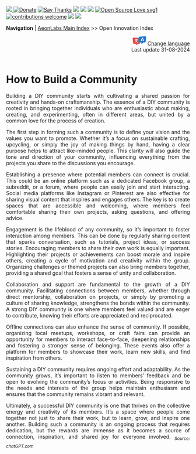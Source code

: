 [![](https://dcbadge.vercel.app/api/server/hw3j3RwfJf) ](https://discord.gg/hw3j3RwfJf)
 [![Donate](https://img.shields.io/badge/donate-$-brown.svg?style=for-the-badge)](http://paypal.me/mtpsilva)
 [![Say Thanks](https://img.shields.io/badge/Say%20Thanks-!-yellow.svg?style=for-the-badge)](https://saythanks.io/to/mtpsilva)
![](https://img.shields.io/github/last-commit/aeonSolutions/aeonSolutions?style=for-the-badge)
<img src="https://us-central1-trackgit-analytics.cloudfunctions.net/token/ping/lztozx5fhr486ojv78ol" />
![](https://views.whatilearened.today/views/github/aeonSolutions/aeonSolutions.svg)
[![Open Source Love svg1](https://badges.frapsoft.com/os/v1/open-source.svg?v=103)](#)
[![contributions welcome](https://img.shields.io/badge/contributions-welcome-brightgreen.svg?style=flat&label=Contributions&colorA=red&colorB=black	)](#)
[<img src="https://cdn.buymeacoffee.com/buttons/v2/default-yellow.png" data-canonical-src="https://cdn.buymeacoffee.com/buttons/v2/default-yellow.png" height="30" />](https://www.buymeacoffee.com/migueltomas)
<a href="https://github.com/sponsors/aeonSolutions">
  <img height="40" src="https://github.com/aeonSolutions/PCB-Prototyping-Catalogue/blob/main/media/become_a_github_sponsor.png">
</a>


**Navigation** | [AeonLabs Main Index](https://github.com/aeonSolutions/aeonSolutions/blob/main/aeonSolutions-Main-Index.md)  >>  Open Innovation Index

<div align="right">
   <img height="25" src="https://github.com/aeonSolutions/aeonSolutions/blob/main/media/language-icon.png"> 
 <a href="https://github-com.translate.goog/aeonSolutions/aeonSolutions/blob/main/open-innovation-book-index.md?_x_tr_sl=en&_x_tr_tl=nl&_x_tr_hl=en&_x_tr_pto=wapp">Change language</a> <br>
Last update 31-08-2024
</div>

<br>

<div align="justify">

# How to Build a Community
Building a DIY community starts with cultivating a shared passion for creativity and hands-on craftsmanship. The essence of a DIY community is rooted in bringing together individuals who are enthusiastic about making, creating, and experimenting, often in different areas, but united by a common love for the process of creation.

The first step in forming such a community is to define your vision and the values you want to promote. Whether it’s a focus on sustainable crafting, upcycling, or simply the joy of making things by hand, having a clear purpose helps to attract like-minded people. This clarity will also guide the tone and direction of your community, influencing everything from the projects you share to the discussions you encourage.

Establishing a presence where potential members can connect is crucial. This could be an online platform such as a dedicated Facebook group, a subreddit, or a forum, where people can easily join and start interacting. Social media platforms like Instagram or Pinterest are also effective for sharing visual content that inspires and engages others. The key is to create spaces that are accessible and welcoming, where members feel comfortable sharing their own projects, asking questions, and offering advice.

Engagement is the lifeblood of any community, so it’s important to foster interaction among members. This can be done by regularly sharing content that sparks conversation, such as tutorials, project ideas, or success stories. Encouraging members to share their own work is equally important. Highlighting their projects or achievements can boost morale and inspire others, creating a cycle of motivation and creativity within the group. Organizing challenges or themed projects can also bring members together, providing a shared goal that fosters a sense of unity and collaboration.

Collaboration and support are fundamental to the growth of a DIY community. Facilitating connections between members, whether through direct mentorship, collaboration on projects, or simply by promoting a culture of sharing knowledge, strengthens the bonds within the community. A strong DIY community is one where members feel valued and are eager to contribute, knowing their efforts are appreciated and reciprocated.

Offline connections can also enhance the sense of community. If possible, organizing local meetups, workshops, or craft fairs can provide an opportunity for members to interact face-to-face, deepening relationships and fostering a stronger sense of belonging. These events also offer a platform for members to showcase their work, learn new skills, and find inspiration from others.

Sustaining a DIY community requires ongoing effort and adaptability. As the community grows, it’s important to listen to members’ feedback and be open to evolving the community’s focus or activities. Being responsive to the needs and interests of the group helps maintain enthusiasm and ensures that the community remains vibrant and relevant.

Ultimately, a successful DIY community is one that thrives on the collective energy and creativity of its members. It’s a space where people come together not just to share their work, but to learn, grow, and inspire one another. Building such a community is an ongoing process that requires dedication, but the rewards are immense as it becomes a source of connection, inspiration, and shared joy for everyone involved. <sub>*Source: chatGPT.com*</sub>
</div>
